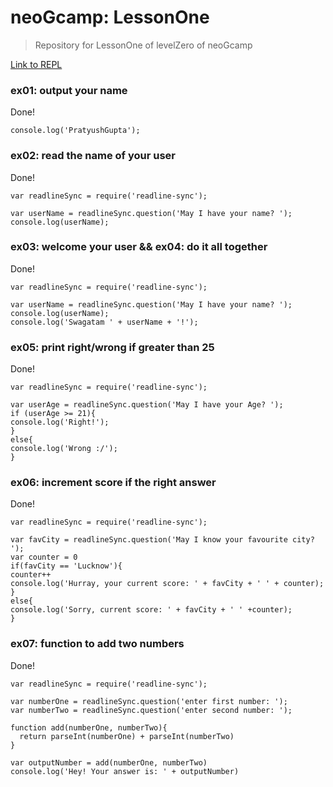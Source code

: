 # neoGcamp: LessonOne
> Repository for LessonOne of levelZero of neoGcamp

[Link to REPL](https:replit.com/@PratyushGupta2/LessonOne#index.js)

### ex01: output your name

Done!

```node
console.log('PratyushGupta');
```

### ex02: read the name of your user

Done!

```node
var readlineSync = require('readline-sync');

var userName = readlineSync.question('May I have your name? ');
console.log(userName);
```

### ex03: welcome your user && ex04: do it all together

Done!

```node
var readlineSync = require('readline-sync');

var userName = readlineSync.question('May I have your name? ');
console.log(userName);
console.log('Swagatam ' + userName + '!');
```

### ex05: print right/wrong if greater than 25

Done!

```node
var readlineSync = require('readline-sync');

var userAge = readlineSync.question('May I have your Age? ');
if (userAge >= 21){
console.log('Right!');
}
else{
console.log('Wrong :/');
}
```

### ex06: increment score if the right answer

Done!

```node
var readlineSync = require('readline-sync');

var favCity = readlineSync.question('May I know your favourite city? ');
var counter = 0
if(favCity == 'Lucknow'){
counter++
console.log('Hurray, your current score: ' + favCity + ' ' + counter);
}
else{
console.log('Sorry, current score: ' + favCity + ' ' +counter);
}
```

### ex07: function to add two numbers

Done!

```node
var readlineSync = require('readline-sync');

var numberOne = readlineSync.question('enter first number: ');
var numberTwo = readlineSync.question('enter second number: ');

function add(numberOne, numberTwo){
  return parseInt(numberOne) + parseInt(numberTwo)
}

var outputNumber = add(numberOne, numberTwo)
console.log('Hey! Your answer is: ' + outputNumber)
```